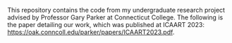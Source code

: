 This repository contains the code from my undergraduate research project advised by Professor Gary Parker at Connecticut College. The following is the paper detailing our work, which was published at ICAART 2023: https://oak.conncoll.edu/parker/papers/ICAART2023.pdf.
